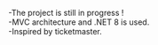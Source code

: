 -The project is still in progress !       				
-MVC architecture and .NET 8 is used.		    	
-Inspired by ticketmaster.   
	
